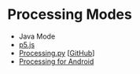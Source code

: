 # Processing Modes

* Java Mode
* [p5.js](p5js.md)
* [Processing.py](http://py.processing.org/) [[GitHub](https://github.com/jdf/processing.py)]
* [Processing for Android](android.md)
